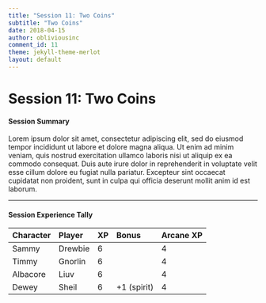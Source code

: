 ```yaml
---
title: "Session 11: Two Coins"
subtitle: "Two Coins"
date: 2018-04-15
author: obliviousinc
comment_id: 11
theme: jekyll-theme-merlot
layout: default
---
```


# Session 11: Two Coins

#### Session Summary

Lorem ipsum dolor sit amet, consectetur adipiscing elit, sed do eiusmod tempor incididunt ut labore et dolore magna aliqua. Ut enim ad minim veniam, quis nostrud exercitation ullamco laboris nisi ut aliquip ex ea commodo consequat. Duis aute irure dolor in reprehenderit in voluptate velit esse cillum dolore eu fugiat nulla pariatur. Excepteur sint occaecat cupidatat non proident, sunt in culpa qui officia deserunt mollit anim id est laborum.

* * *

#### Session Experience Tally

| Character | Player  | XP  | Bonus       | Arcane XP |
|:--------- |:------- |:--- |:----------- |:--------- |
| Sammy     | Drewbie | 6   |             | 4         |
| Timmy     | Gnorlin | 6   |             | 4         |
| Albacore  | Liuv    | 6   |             | 4         |
| Dewey     | Sheil   | 6   | +1 (spirit) | 4         |
